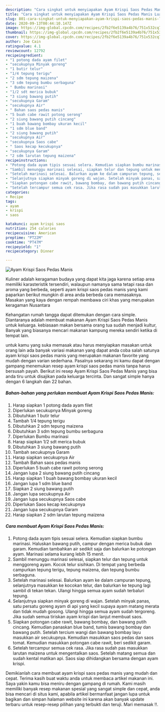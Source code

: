 ```yaml
---
description: "Cara singkat untuk menyiapakan Ayam Krispi Saos Pedas Manis Luar biasa"
title: "Cara singkat untuk menyiapakan Ayam Krispi Saos Pedas Manis Luar biasa"
slug: 801-cara-singkat-untuk-menyiapakan-ayam-krispi-saos-pedas-manis-luar-biasa
date: 2020-09-13T00:44:10.147Z
image: https://img-global.cpcdn.com/recipes/2fb2f6e5139a4b76/751x532cq70/ayam-krispi-saos-pedas-manis-foto-resep-utama.jpg
thumbnail: https://img-global.cpcdn.com/recipes/2fb2f6e5139a4b76/751x532cq70/ayam-krispi-saos-pedas-manis-foto-resep-utama.jpg
cover: https://img-global.cpcdn.com/recipes/2fb2f6e5139a4b76/751x532cq70/ayam-krispi-saos-pedas-manis-foto-resep-utama.jpg
author: Joe Cain
ratingvalue: 4.1
reviewcount: 12792
recipeingredient:
- "1 potong dada ayam filet"
- "secukupnya Minyak goreng"
- "1 butir telur"
- "1/4 tepung terigu"
- "2 sdm tepung maizena"
- "3 sdm tepung bumbu serbaguna"
- " Bumbu marinasi"
- "1/2 sdt merica bubuk"
- "3 siung bawang putih"
- "secukupnya Garam"
- "secukupnya Air"
- " Bahan saos pedas manis"
- "5 buah cabe rawit potong serong"
- "2 siung bawang putih cincang"
- "1 buah bawang bombay ukuran kecil"
- "1 sdm blue band"
- "2 siung bawang putih"
- "secukupnya Air"
- "secukupnya Saos cabe"
- " Saos kecap kecukupnya"
- "secukupnya Garam"
- "2 sdm larutan tepung maizena"
recipeinstructions:
- "Potong dada ayam tipis sesuai selera. Kemudian siapkan bumbu marinasi. Haluskan bawang putih, campur dengan merica bubuk dan garam. Kemudian tambahkan air sedikit saja dan balurkan ke potongan ayam. Marinasi selama kurang lebih 15 menit."
- "Sambil menunggu marinasi selesai, siapkan telur dan tepung untuk menggoreng ayam. Kocok telur sisihkan. Di tempat yang berbeda campurkan tepung terigu, tepung maizena, dan tepung bumbu serbaguna."
- "Setelah marinasi selesai. Balurkan ayam ke dalam campuran tepung, selanjutnya masukkan ke kocokan telur, dan balurkan ke tepung lagi sambil di tekan tekan. Ulangi hingga semua ayam sudah terbaluri tepung."
- "Selanjutnya siapkan minyak goreng di wajan. Setelah minyak panas, satu persatu goreng ayam di api yang kecil supaya ayam matang merata dan tidak mudah gosong. Ulangi hingga semua ayam sudah tergoreng. Jika sudah semua tiriskan ayam krispi dan lanjut membuat saos."
- "Siapkan potongan cabe rawit, bawang bombay, dan bawang putih cincang. Kemudian panaskan blue band, tumis bawang bombay dan bawang putih. Setelah tercium wangi dan bawang bombay layu masukkan air secukupnya. Kemudian masukkan saos pedas dan saos tomat. Kemudian masukkan potongan cabe rawit, beri sedikit garam."
- "Setelah tercampur semua cek rasa. Jika rasa sudah pas masukkan larutan maizena untuk mengentalkan saos. Setelah matang semua dan sudah kental matikan api. Saos siap dihidangkan bersama dengan ayam krispi."
categories:
- Recipe
tags:
- ayam
- krispi
- saos

katakunci: ayam krispi saos 
nutrition: 254 calories
recipecuisine: American
preptime: "PT22M"
cooktime: "PT47M"
recipeyield: "1"
recipecategory: Dinner

---
```



![Ayam Krispi Saos Pedas Manis](https://img-global.cpcdn.com/recipes/2fb2f6e5139a4b76/751x532cq70/ayam-krispi-saos-pedas-manis-foto-resep-utama.jpg)

Kuliner adalah keragaman budaya yang dapat kita jaga karena setiap area memiliki karasteristik tersendiri, walaupun namanya sama tetapi rasa dan aroma yang berbeda, seperti ayam krispi saos pedas manis yang kami paparkan berikut mungkin di area anda berbeda cara memasaknya. Masakan yang kaya dengan rempah membawa ciri khas yang merupakan keragaman Nusantara



Kehangatan rumah tangga dapat ditemukan dengan cara simple. Diantaranya adalah membuat makanan Ayam Krispi Saos Pedas Manis untuk keluarga. kebiasaan makan bersama orang tua sudah menjadi kultur, Banyak yang biasanya mencari makanan kampung mereka sendiri ketika di tempat lain.

untuk kamu yang suka memasak atau harus menyiapkan masakan untuk orang lain ada banyak variasi makanan yang dapat anda coba salah satunya ayam krispi saos pedas manis yang merupakan makanan favorite yang mudah dengan varian sederhana. Pasalnya sekarang ini kamu dapat dengan gampang menemukan resep ayam krispi saos pedas manis tanpa harus bersusah payah.
Berikut ini resep Ayam Krispi Saos Pedas Manis yang bisa anda tiru untuk disajikan pada keluarga tercinta. Dan sangat simple hanya dengan 6 langkah dan 22 bahan.


<!--inarticleads1-->

##### Bahan-bahan yang perlukan membuat Ayam Krispi Saos Pedas Manis:

1. Harap siapkan 1 potong dada ayam filet
1. Diperlukan secukupnya Minyak goreng
1. Dibutuhkan 1 butir telur
1. Tambah 1/4 tepung terigu
1. Dibutuhkan 2 sdm tepung maizena
1. Dibutuhkan 3 sdm tepung bumbu serbaguna
1. Diperlukan  Bumbu marinasi
1. Harap siapkan 1/2 sdt merica bubuk
1. Dibutuhkan 3 siung bawang putih
1. Tambah secukupnya Garam
1. Harap siapkan secukupnya Air
1. Tambah  Bahan saos pedas manis
1. Diperlukan 5 buah cabe rawit potong serong
1. Jangan lupa 2 siung bawang putih cincang
1. Harap siapkan 1 buah bawang bombay ukuran kecil
1. Jangan lupa 1 sdm blue band
1. Siapkan 2 siung bawang putih
1. Jangan lupa secukupnya Air
1. Jangan lupa secukupnya Saos cabe
1. Diperlukan  Saos kecap kecukupnya
1. Jangan lupa secukupnya Garam
1. Harap siapkan 2 sdm larutan tepung maizena




<!--inarticleads2-->

##### Cara membuat  Ayam Krispi Saos Pedas Manis:

1. Potong dada ayam tipis sesuai selera. Kemudian siapkan bumbu marinasi. Haluskan bawang putih, campur dengan merica bubuk dan garam. Kemudian tambahkan air sedikit saja dan balurkan ke potongan ayam. Marinasi selama kurang lebih 15 menit.
1. Sambil menunggu marinasi selesai, siapkan telur dan tepung untuk menggoreng ayam. Kocok telur sisihkan. Di tempat yang berbeda campurkan tepung terigu, tepung maizena, dan tepung bumbu serbaguna.
1. Setelah marinasi selesai. Balurkan ayam ke dalam campuran tepung, selanjutnya masukkan ke kocokan telur, dan balurkan ke tepung lagi sambil di tekan tekan. Ulangi hingga semua ayam sudah terbaluri tepung.
1. Selanjutnya siapkan minyak goreng di wajan. Setelah minyak panas, satu persatu goreng ayam di api yang kecil supaya ayam matang merata dan tidak mudah gosong. Ulangi hingga semua ayam sudah tergoreng. Jika sudah semua tiriskan ayam krispi dan lanjut membuat saos.
1. Siapkan potongan cabe rawit, bawang bombay, dan bawang putih cincang. Kemudian panaskan blue band, tumis bawang bombay dan bawang putih. Setelah tercium wangi dan bawang bombay layu masukkan air secukupnya. Kemudian masukkan saos pedas dan saos tomat. Kemudian masukkan potongan cabe rawit, beri sedikit garam.
1. Setelah tercampur semua cek rasa. Jika rasa sudah pas masukkan larutan maizena untuk mengentalkan saos. Setelah matang semua dan sudah kental matikan api. Saos siap dihidangkan bersama dengan ayam krispi.




Demikianlah cara membuat ayam krispi saos pedas manis yang mudah dan cepat. Terima kasih buat waktu anda untuk membaca artikel makanan ini. Saya yakin kamu bisa meniru dengan gampang di rumah. Kami masih memiliki banyak resep makanan spesial yang sangat simple dan cepat, anda bisa mencari di situs kami, apabila artikel bermanfaat jangan lupa untuk bagikan dan simpan halaman website ini karena akan banyak update terbaru untuk resep-resep pilihan yang terbukti dan teruji. Mari memasak !!. 
